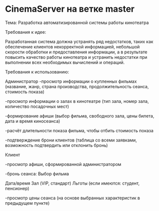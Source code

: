 # CinemaServer на ветке master
Тема: Разработка автоматизированной системы работы кинотеатра

Требования к идее:

Разработанная система должна устранять ряд недостатков, таких как обеспечение клиентов некорректной информацией, небольшой скорости обработки и предоставления информации, а в результате повысить качество работы кинотеатра и устранить недостатки при выполнении всех необходимых вычислений и операций. 

Требования к использованию:

Администратор
-просмотр информации о купленных фильмах (название, жанр, страна производства, продолжительность сеанса, стоимость показа)

-просмотр информации о залах в кинотеатре (тип зала, номер зала, количество посадочных мест)

-формирование афиши (выбор фильма, свободного зала, цены билета, дата и время киносеанса)

-расчёт длительности показа фильма, чтобы отбить стоимость показа

-подтверждение брони клиентов (таблица со всеми заявками, возможность подтвердить или отклонить бронь)


Клиент

-просмотр афиши, сформированной администратором

-бронь сеанса: Выбор фильма

   Дата/время
   Зал (VIP, стандарт)
   Льготы (если имеются: студент, пенсионер)
   
-просмотр цены сеанса (на основе выбранных характеристик в предыдущем пункте)
